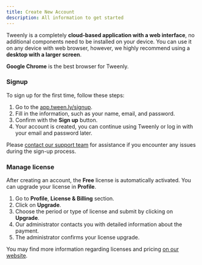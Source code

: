 ```yaml
---
title: Create New Account
description: All information to get started
---
```


Tweenly is a completely **cloud-based application with a web interface**, no additional components need to be installed on your device.
You can use it on any device with web browser, however, we highly recommend using a **desktop with a larger screen**. 

**Google Chrome** is the best browser for Tweenly.

### Signup

To sign up for the first time, follow these steps:

1. Go to the [app.tween.ly/signup](https://app.tween.ly/signup).
2. Fill in the information, such as your name, email, and password.
3. Confirm with the **Sign up** button.
4. Your account is created, you can continue using Tweenly or log in with your email and password later.

Please [contact our support team](mailto:info@tween.ly) for assistance if you encounter any issues during the sign-up process.

### Manage license

After creating an account, the **Free** license is automatically activated. You can upgrade your license in **Profile**.

1. Go to **Profile**, **License & Billing** section.
2. Click on **Upgrade**.
3. Choose the period or type of license and submit by clicking on **Upgrade**.
4. Our administrator contacts you with detailed information about the payment.
5. The administrator confirms your license upgrade.

You may find more information regarding licenses and pricing [on our website](https://tween.ly/#pricing).

